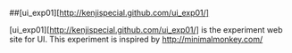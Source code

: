 ##[ui_exp01][http://kenjispecial.github.com/ui_exp01/]

[ui_exp01][http://kenjispecial.github.com/ui_exp01/] is the experiment web site for UI.
This experiment is inspired by <http://minimalmonkey.com/>
